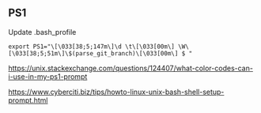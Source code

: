 ## PS1
Update .bash_profile
```
export PS1="\[\033[38;5;147m\]\d \t\[\033[00m\] \W\[\033[38;5;51m\]\$(parse_git_branch)\[\033[00m\] $ "
```

https://unix.stackexchange.com/questions/124407/what-color-codes-can-i-use-in-my-ps1-prompt

https://www.cyberciti.biz/tips/howto-linux-unix-bash-shell-setup-prompt.html